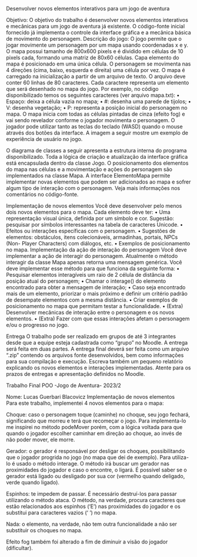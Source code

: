 Desenvolver novos elementos interativos para um jogo de aventura 
 
Objetivo: 
O  objetivo  do  trabalho  é  desenvolver  novos  elementos  interativos  e  mecânicas  para  um  jogo  de 
aventura já existente. O código-fonte inicial fornecido já implementa o controle da interface gráfica e 
a mecânica básica de movimento do personagem. 
Descrição do jogo: 
O jogo permite que o jogar movimente um personagem por um mapa usando coordenadas x e y.  O 
mapa  possui  tamanho  de  800x600  pixels  e  é  dividido  em  células  de  10  pixels  cada,  formando  uma 
matriz de 80x60 células.  Capa elemento do mapa é posicionado em uma única célula. O personagem 
se movimenta nas 4 direções (cima, baixo, esquerda e direita) uma célula por vez. 
O mapa é carregado na inicialização a partir de um arquivo de texto. O arquivo deve conter 60 linhas 
de 80 caracteres.  Cada caractere representa um elemento que será desenhado no mapa do jogo. Por 
exemplo, no código disponibilizado temos os seguintes caracteres (ver arquivo mapa.txt): 
• Espaço:  deixa a célula vazia no mapa; 
• #: desenha uma parede de tijolos; 
• V: desenha vegetação; 
• P: representa a posição inicial do personagem no mapa. 
O mapa inicia  com  todas  as  células  pintadas  de  cinza (efeito  fog)  e  vai sendo  revelador  conforme  o 
jogador movimenta o personagem. O jogador pode utilizar tanto as teclas do teclado (WASD) quando 
o mouse através dos botões da interface. A imagem a seguir mostre um exemplo  de experiência de 
usuário no jogo. 
 
O  diagrama  de  classes  a  seguir  apresenta  a  estrutura  interna  do  programa  disponibilizado.  Toda  a 
lógica  de  criação  e  atualização  da  interface  gráfica  está  encapsulada  dentro  da  classe  Jogo.  O 
posicionamento dos elementos do  mapa nas células e a movimentação e ações do personagem são 
implementados  na  classe  Mapa.  A  interface  ElementoMapa permite  implementar  novas  elementos 
que podem ser adicionados ao mapa e sofrer algum tipo de interação com o personagem. Veja mais 
informações nos comentários no código-fonte. 
 
 
Implementação de novos elementos 
Você deve desenvolver pelo menos dois novos elementos para o mapa. Cada elemento deve ter: 
• Uma  representação  visual  única,  definida  por  um  símbolo  e  cor.  Sugestão:  pesquisar  por 
símbolos interessantes na tabela de caracteres Unicode. 
• Efeitos ou interações específicas com o personagem. 
• Sugestões  de  elementos:  obstáculos,  itens  colecionáveis,  armadinhas,  portais,  NPCs  (Non-
Player Characters) com diálogos, etc. 
• Exemplos de posicionamento no mapa. 
Implementação da ação de interação do personagem 
Você deve implementar a ação de interagir do personagem. Atualmente o método interagir da classe 
Mapa  apenas  retorna  uma  mensagem  genérica.  Você  deve  implementar  esse  método  para  que 
funciona da seguinte forma: 
• Pesquisar  elementos  interagíveis  um  raio  de  2  célula  de  distância  da  posição  atual  do 
personagem; 
• Chamar o interage() do elemento encontrado para obter a mensagem de interação; 
• Caso  seja  encontrado  mais  de  um  elemento,  priorizar  o  mais  próximo  e  definir  um  critério 
padrão de desempate elementos com a mesma distância. 
• Criar exemplos de posicionamento no mapa que permitam testar a funcionalidade. 
• (Extra) Desenvolver mecânicas de interação entre o personagem e os novos elementos. 
• (Extra) Fazer com que essas interações afetam o personagem e/ou o progresso no jogo. 
 
Entrega 
O trabalho pode ser realizado em grupos de até 3 integrantes desde que a equipe esteja cadastrada 
como “grupo” no Moodle. A entrega será feita em duas partes. A entrega final deverá ser feita como 
um arquivo “.zip” contendo os arquivos fonte desenvolvidos,  bem  como  informações  para  sua 
compilação  e  execução.  Escreva  também  um  pequeno  relatório  explicando  os  novos  elementos  e 
interações implementadas. Atente para os prazos de entregas e apresentação definidos no Moodle.








Trabalho Final POO -Jogo de Aventura- 2023/2 
 
 
 
 
 
 
 
 
 
 
 
 
 
 
 
 
 
 
Nome: Lucas Guerbari Blacovicz 
Implementação de novos elementos  
Para este trabalho, implementei 4 novos elementos para o mapa: 
 
Choque: caso o personagem toque (caminhe) no choque, seu jogo fechará, significando 
que morreu e terá que recomeçar o jogo. Para implementa-lo me inspirei no método 
podeMover porém, com a lógica voltada para que quando o jogador escolher caminhar 
em direção ao choque, ao invés de não poder mover, ele morre. 
 
Gerador: o gerador é responsável por desligar os choques, possibilitando que o jogador 
progrida no jogo (no mapa que dei de exemplo). Para utiliza-lo é usado o método 
interage. O método irá buscar um gerador nas proximidades do jogador e caso o 
encontre, o ligará. É possível saber se o gerador está ligado ou desligado por sua cor 
(vermelho quando deligado, verde quando ligado). 
 
Espinhos: te impedem de passar. É necessário destruí-los para passar utilizando o 
método ataca. O método, na verdade, procura caracteres que estão relacionados aos 
espinhos (‘E’) nas proximidades do jogador e os substitui para caracteres vazios (‘ ’) no 
mapa. 
 
Nada: o elemento, na verdade, não tem outra funcionalidade a não ser substituir os 
choques no mapa. 
 
Efeito fog também foi alterado a fim de diminuir a visão do jogador (dificultar).
